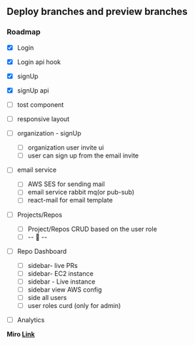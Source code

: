 ## Deploy branches and preview branches

### Roadmap

- [x] Login
- [x] Login api hook
- [x] signUp
- [x] signUp api
- [ ] tost component
- [ ] responsive layout
- [ ] organization - signUp
  - [ ] organization user invite ui
  - [ ] user can sign up from the email invite
- [ ] email service

  - [ ] AWS SES for sending mail
  - [ ] email service rabbit mq(or pub-sub)
  - [ ] react-mail for email template

- [ ] Projects/Repos

  - [ ] Project/Repos CRUD based on the user role
  - [ ] -- 🤷 --

- [ ] Repo Dashboard

  - [ ] sidebar- live PRs
  - [ ] sidebar- EC2 instance
  - [ ] sidebar - Live instance
  - [ ] sidebar view AWS config
  - [ ] side all users
  - [ ] user roles curd (only for admin)

- [ ] Analytics

**Miro [Link](https://miro.com/app/board/uXjVMLHijZw=/?share_link_id=947536122154)**
